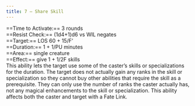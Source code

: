 ```yaml
---
title: 7 – Share Skill
---
```

==Time to Activate:== 3 rounds  
==Resist Check:== (1d4+1)d6 vs WIL negates  
==Target:== LOS 60 + 15/F’  
==Duration:== 1 + 1/PU minutes  
==Area:== single creature  
==Effect:== give 1 + 1/2F skills  
This ability lets the target use some of the caster’s skills or specializations for the duration. The target does not actually gain any ranks in the skill or specialization so they cannot buy other abilities that require the skill as a prerequisite. They can only use the number of ranks the caster actually has, not any magical enhancements to the skill or specialization. This ability affects both the caster and target with a Fate Link.  
